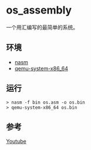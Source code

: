 # os_assembly
一个用汇编写的最简单的系统。

## 环境
- [nasm](https://www.nasm.us/)
- [qemu-system-x86_64](https://www.qemu.org/)

## 运行
~~~
> nasm -f bin os.asm -o os.bin
> qemu-system-x86_64 os.bin
~~~

## 参考
[Youtube](https://www.youtube.com/watch?v=l2wZf45ZcAg)
